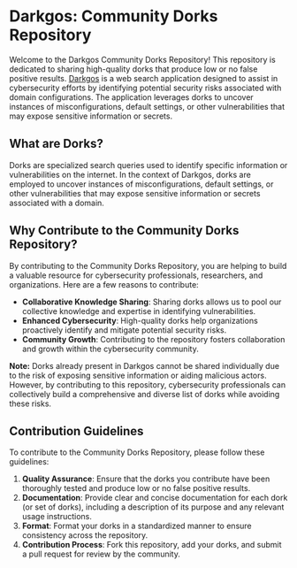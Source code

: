 # Darkgos: Community Dorks Repository
Welcome to the Darkgos Community Dorks Repository! This repository is dedicated to sharing high-quality dorks that produce low or no false positive results. [Darkgos](https://www.darkgos.xyz) is a web search application designed to assist in cybersecurity efforts by identifying potential security risks associated with domain configurations. The application leverages dorks to uncover instances of misconfigurations, default settings, or other vulnerabilities that may expose sensitive information or secrets.

## What are Dorks?
Dorks are specialized search queries used to identify specific information or vulnerabilities on the internet. In the context of Darkgos, dorks are employed to uncover instances of misconfigurations, default settings, or other vulnerabilities that may expose sensitive information or secrets associated with a domain.

## Why Contribute to the Community Dorks Repository?
By contributing to the Community Dorks Repository, you are helping to build a valuable resource for cybersecurity professionals, researchers, and organizations. Here are a few reasons to contribute:

* **Collaborative Knowledge Sharing**: Sharing dorks allows us to pool our collective knowledge and expertise in identifying vulnerabilities.
* **Enhanced Cybersecurity**: High-quality dorks help organizations proactively identify and mitigate potential security risks.
* **Community Growth**: Contributing to the repository fosters collaboration and growth within the cybersecurity community.

**Note:** Dorks already present in Darkgos cannot be shared individually due to the risk of exposing sensitive information or aiding malicious actors. However, by contributing to this repository, cybersecurity professionals can collectively build a comprehensive and diverse list of dorks while avoiding these risks.

## Contribution Guidelines
To contribute to the Community Dorks Repository, please follow these guidelines:

1. **Quality Assurance**: Ensure that the dorks you contribute have been thoroughly tested and produce low or no false positive results.
2. **Documentation**: Provide clear and concise documentation for each dork (or set of dorks), including a description of its purpose and any relevant usage instructions.
3. **Format**: Format your dorks in a standardized manner to ensure consistency across the repository.
4. **Contribution Process**: Fork this repository, add your dorks, and submit a pull request for review by the community.
